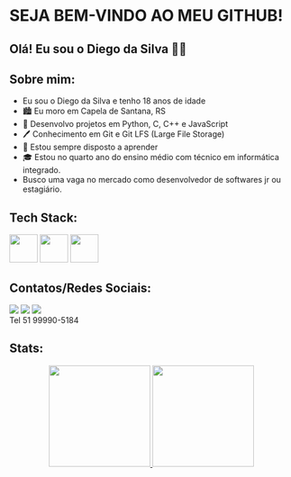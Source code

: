 # SEJA BEM-VINDO AO MEU GITHUB!

## Olá! Eu sou o Diego da Silva 👋🏼

## Sobre mim:

- Eu sou o Diego da Silva e tenho 18 anos de idade
- 🏙️ Eu moro em Capela de Santana, RS
- 📖 Desenvolvo projetos em Python, C, C++ e JavaScript
- 🖊️ Conhecimento em Git e Git LFS (Large File Storage)
- 🎈 Estou sempre disposto a aprender
- 🎓 Estou no quarto ano do ensino médio com técnico em informática integrado.
- Busco uma vaga no mercado como desenvolvedor de softwares jr ou estagiário.

## Tech Stack: 
<div>
<img src="https://cdn.jsdelivr.net/gh/devicons/devicon/icons/javascript/javascript-original.svg" height="50px" width="50px"/>
<img src="https://cdn.jsdelivr.net/gh/devicons/devicon/icons/python/python-original.svg" height="50px" width="50px"/>
<img src="https://cdn.jsdelivr.net/gh/devicons/devicon@latest/icons/c/c-original.svg" height="50px" width="50px"/>
</div>

## Contatos/Redes Sociais: 
<a href="https://wa.me/5551999905184?text=Olá!%20Vim%20pelo%20seu%20GitHub" target="_blank"><img src="https://img.shields.io/badge/WhatsApp-25D366?style=for-the-badge&logo=whatsapp&logoColor=white" target="_blank"></a> 
<a href = "mailto:diego.silva.brixner@outlook.com"><img src="https://img.shields.io/badge/OUTLOOK-0000FF?style=for-the-badge&logo=mailboxdotorg&logoColor=white" target="_blank"></a>
<a href="https://www.linkedin.com/in/diego-silva-a95b64260/" target="_blank"><img src="https://img.shields.io/badge/-LinkedIn-%230077B5?style=for-the-badge&logo=inspire&logoColor=white" target="_blank"></a>   
Tel 51 99990-5184 

## Stats: 
<div align="center">
  <a href="https://github.com/diegosilvabrixner">
  <img height="180em" src="https://github-readme-stats.vercel.app/api?username=diegosilvabrixner&show_icons=true&theme=dracula&include_all_commits=true&count_private=true"/>
  <img height="180em" src="https://github-readme-stats.vercel.app/api/top-langs/?username=diegosilvabrixner&layout=compact&langs_count=7&theme=dracula"/>
</div>
